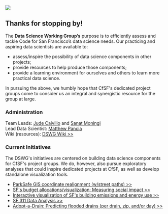 ![](datascience-wg_header.jpg)

## Thanks for stopping by!

The **Data Science Working Group’s** purpose is to efficiently assess and tackle Code for San Francisco’s data science needs. Our practicing and aspiring data scientists are available to:  

+ assess/inspire the possibility of data science components in other projects;
+ provide resources to help produce those components;
+ provide a learning environment for ourselves and others to learn more practical data science.

In pursuing the above, we humbly hope that CfSF's dedicated project groups come to consider us an integral and synergistic resource for the group at large.

### Administration

Team Leads: [Jude Calvillo](http://linkd.in/1BGeytb) and [Sanat Moningi](http://bit.ly/1PFurlp)  
Lead Data Scientist: [Matthew Pancia](http://bit.ly/1PFuA8k)  
Wiki (resources): [DSWG Wiki >>](https://github.com/sfbrigade/data-science-wg/wiki)  

### Current Initiatives

The DSWG's initiatives are centered on building data science components for CfSF's project groups. We do, however, also pursue exploratory analyses that could inspire dedicated projects at CfSF, as well as develop standalone visualization tools.

+ [ParkSafe GIS coordinate realignment (w/street paths) >>](https://github.com/sfbrigade/data-science-wg/tree/master/projects-in-this-repo/Park-Safe_GIS-Solution)
+ [SF's budget allocations/visualization: Measuring social impact >>](https://github.com/RocioSNg/SF_brigade_impact_gov)
+ [Interactive visualization of SF's building emissions and energy use >>](#)
+ [SF 311 Data Analysis >>](https://github.com/sfbrigade/data-science-wg/tree/master/projects-in-this-repo/SF_311_Data-Analysis)
+ [Adopt-a-Drain: Predicting flooded drains (per drain, zip, and/or day) >>](https://github.com/sfbrigade/data-science-wg/tree/master/projects-in-this-repo/Drain-Flooding_Prediction)


